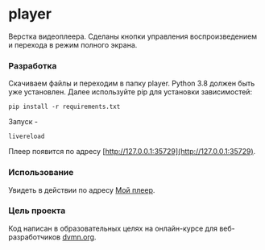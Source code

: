 # player

Верстка видеоплеера. Сделаны кнопки управления воспроизведением и перехода в режим полного экрана.


### Разработка

Скачиваем файлы и переходим в папку player.
Python 3.8 должен быть уже установлен. Далее используйте pip для установки зависимостей:

```
pip install -r requirements.txt
```

Запуск -
```
livereload
```

Плеер появится по адресу 
[http://127.0.0.1:35729](http://127.0.0.1:35729).


### Использование

Увидеть в действии по адресу 
[Мой плеер](https://deniszaychikov.github.io/player/).


### Цель проекта

Код написан в образовательных целях на онлайн-курсе для веб-разработчиков [dvmn.org](https://dvmn.org/).
